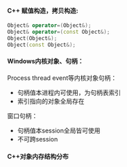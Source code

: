 #### C++ 赋值构造，拷贝构造:
```cpp
Object& operator=(Object&);
Object& operator=(const Object&);
Object(Object&);
Object(const Object&);
```

#### Windows内核对象、句柄：
Process thread event等内核对象句柄：
- 句柄值本进程内可使用，为句柄表索引
- 索引指向的对象全局存在

窗口句柄：
- 句柄值本session全局皆可使用
- 不可跨session

#### C++对象内存结构分布


